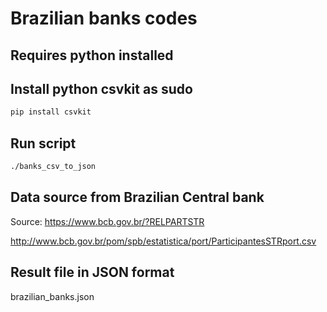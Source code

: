 # Brazilian banks codes

## Requires python installed

## Install python csvkit as sudo
```bash
pip install csvkit
```

## Run script
```bash
./banks_csv_to_json 
```

## Data source from Brazilian Central bank
Source:
https://www.bcb.gov.br/?RELPARTSTR

http://www.bcb.gov.br/pom/spb/estatistica/port/ParticipantesSTRport.csv

## Result file in JSON format
brazilian_banks.json
